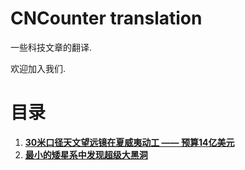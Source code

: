 CNCounter translation
===========

一些科技文章的翻译.

欢迎加入我们.

# 目录 #

1. **[30米口径天文望远镜在夏威夷动工 —— 预算14亿美元](shusansheng_2014/blackhole/blackhole.md)**
2. **[最小的矮星系中发现超级大黑洞](shusansheng_2014/telescope/telescope.md)**

